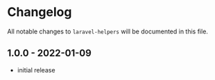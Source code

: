 # Changelog

All notable changes to `laravel-helpers` will be documented in this file.

## 1.0.0 - 2022-01-09

- initial release
